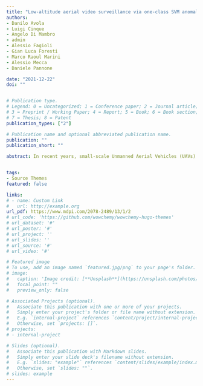 ```yaml
---
title: "Low-altitude aerial video surveillance via one-class SVM anomaly detection from textural features in UAV images"
authors:
- Danilo Avola
- Luigi Cinque
- Angelo Di Mambro
- admin
- Alessio Fagioli
- Gian Luca Foresti
- Marco Raoul Marini
- Alessio Mecca
- Daniele Pannone

date: "2021-12-22"
doi: ""


# Publication type.
# Legend: 0 = Uncategorized; 1 = Conference paper; 2 = Journal article;
# 3 = Preprint / Working Paper; 4 = Report; 5 = Book; 6 = Book section;
# 7 = Thesis; 8 = Patent
publication_types: ["2"]

# Publication name and optional abbreviated publication name.
publication: ""
publication_short: ""

abstract: In recent years, small-scale Unmanned Aerial Vehicles (UAVs) have been used in many video surveillance applications, such as vehicle tracking, border control, dangerous object detection, and many others. Anomaly detection can represent a prerequisite of many of these applications thanks to its ability to identify areas and/or objects of interest without knowing them a priori. In this paper, a One-Class Support Vector Machine (OC-SVM) anomaly detector based on customized Haralick textural features for aerial video surveillance at low-altitude is presented. The use of a One-Class SVM, which is notoriously a lightweight and fast classifier, enables the implementation of real-time systems even when these are embedded in low-computational small-scale UAVs. At the same time, the use of textural features allows a vision-based system to detect micro and macro structures of an analyzed surface, thus allowing the identification of small and large anomalies, respectively. The latter aspect plays a key role in aerial video surveillance at low-altitude, i.e., 6 to 15 m, where the detection of common items, e.g., cars, is as important as the detection of little and undefined objects, e.g., Improvised Explosive Devices (IEDs). Experiments obtained on the UAV Mosaicking and Change Detection (UMCD) dataset show the effectiveness of the proposed system in terms of accuracy, precision, recall, and F1-score, where the model achieves a 100% precision, i.e., never misses an anomaly, but at the expense of a reasonable trade-off in its recall, which still manages to reach up to a 71.23% score. 


tags:
- Source Themes
featured: false

links:
# - name: Custom Link
#   url: http://example.org
url_pdf: https://www.mdpi.com/2078-2489/13/1/2
# url_code: 'https://github.com/wowchemy/wowchemy-hugo-themes'
# url_dataset: '#'
# url_poster: '#'
# url_project: ''
# url_slides: ''
# url_source: '#'
# url_video: '#'

# Featured image
# To use, add an image named `featured.jpg/png` to your page's folder. 
# image:
#   caption: 'Image credit: [**Unsplash**](https://unsplash.com/photos/s9CC2SKySJM)'
#   focal_point: ""
#   preview_only: false

# Associated Projects (optional).
#   Associate this publication with one or more of your projects.
#   Simply enter your project's folder or file name without extension.
#   E.g. `internal-project` references `content/project/internal-project/index.md`.
#   Otherwise, set `projects: []`.
# projects:
# - internal-project

# Slides (optional).
#   Associate this publication with Markdown slides.
#   Simply enter your slide deck's filename without extension.
#   E.g. `slides: "example"` references `content/slides/example/index.md`.
#   Otherwise, set `slides: ""`.
# slides: example
---
```

